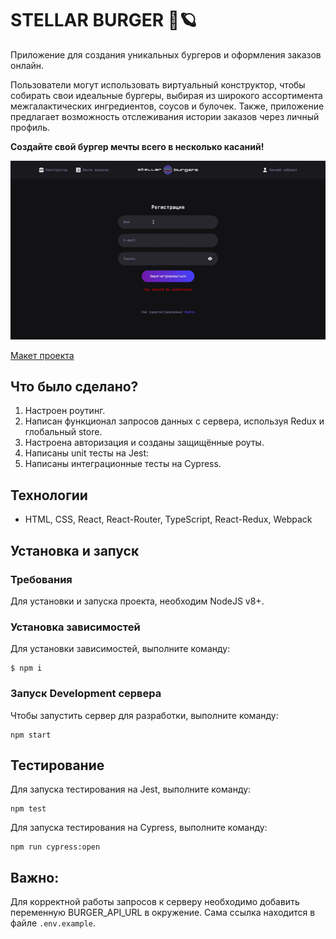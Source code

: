 # STELLAR BURGER 🍔🪐
Приложение для создания уникальных бургеров и оформления заказов онлайн. 

Пользователи могут использовать виртуальный конструктор, чтобы собирать свои идеальные бургеры, выбирая из широкого ассортимента межгалактических ингредиентов, соусов и булочек. Также, приложение предлагает возможность отслеживания истории заказов через личный профиль.

**Создайте свой бургер мечты всего в несколько касаний!**

<img src="./preview-burger.gif" />   

[Макет проекта](https://www.figma.com/file/FEeiiGLOsE7ktXbPpBxYoD/Custom-dropdown?type=design&node-id=0%3A1&mode=design&t=eXRJnWC6Xsuw0qR4-1)

## Что было сделано?
1. Настроен роутинг.
2. Написан функционал запросов данных с сервера, используя Redux и глобальный store.
3. Настроена авторизация и созданы защищённые роуты.
4. Написаны unit тесты на Jest:
5. Написаны интеграционные тесты на Cypress.

## Технологии
* HTML, CSS, React, React-Router, TypeScript, React-Redux, Webpack

## Установка и запуск
### Требования
Для установки и запуска проекта, необходим NodeJS v8+.

### Установка зависимостей
Для установки зависимостей, выполните команду:
```
$ npm i
```
### Запуск Development сервера
Чтобы запустить сервер для разработки, выполните команду:
```
npm start
```
## Тестирование
Для запуска тестирования на Jest, выполните команду:
```
npm test
```
Для запуска тестирования на Cypress, выполните команду:
```
npm run cypress:open
```
## Важно:

Для корректной работы запросов к серверу необходимо добавить переменную BURGER_API_URL в окружение. Сама ссылка находится в файле `.env.example`.
